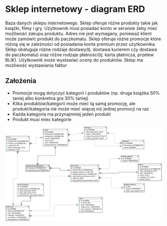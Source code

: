 # Sklep internetowy - diagram ERD

Baza danych sklepu internetowego. Sklep oferuje różne produkty takie jak książki, filmy i gry. Użytkownik musi posiadać konto w serwisie żeby mieć możliwość zakupu produktu. Adres nie jest wymagany, ponieważ klient może zamówić produkt do paczkomatu. Sklep oferuje różne promocje które różnią się w zależności od posiadania konta premium przez użytkownika. Sklep obsługuje różne rodzaje dostawy(tj. dostawa kurierem czy dostawa do paczkomatu) oraz różne rodzaje płatności(tj. karta płatnicza, przelew BLIK). Użytkownik może wystawiać oceny do produktów. Sklep ma możliwość wystawiania faktur

<!-- ## Tabele

- Użytkownik
  - id
  - imie
  - nazwisko
  - nr_telefonu
-Adres
  - id
  - nr_domu
  - ulica
  - miejscowosc
  - kod-pocztowy
  - kraj
- Produkt
  - id
  - nazwa
  - cena
  - opis
  - autor/producent
- Stan_magazynu
  - id
  - ilosc
- Kategoria
  - id
  - nazwa
- Zamówienie
  - id
  - data_zamowienia
  - oplacone
- Konto Premium
  - id
  - data_rozpoczecia
  - data_zakonczenia
  - automatyczne_odnowienie
- Promocje
  - id
  - data_zakonczenia
  - nazwa
  - znizka_bez_premium
  - znizka_z_premium
- Rodzaje Płatności
  - id
  - nazwa
- Rodzaje Dostawy
  - id
  - nazwa
  - sredni_czas_dostawy
- Koszyk
  - id
- Historia Zakupow
  - id
  - data_zakupu -->

## Założenia

- Promocje mogą dotyczyć kategorii i produktów (np. druga książka 50% taniej albo konkretna gra 30% taniej)
- Kilka produktów/kategorii może mieć tą samą promocję, ale produkt/kategoria nie może mieć więcej niż jednej promocji na raz
- Każda kategoria ma przynajmniej jeden produkt
- Produkt musi miec kategorie

!['Diagram ERD'](version1.0.png)

